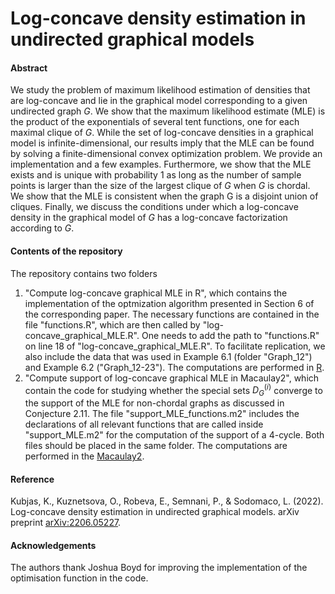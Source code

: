 # Log-concave density estimation in undirected graphical models
#### Abstract
We study the problem of maximum likelihood estimation of densities that are log-concave and lie in the graphical model corresponding to a given 
undirected graph $G$. We show that the maximum likelihood estimate (MLE) is the product of the exponentials of several tent functions, one for each 
maximal clique of $G$. While the set of log-concave densities in a graphical model is infinite-dimensional, our results imply that the MLE can be 
found by solving a finite-dimensional convex optimization problem. We provide an implementation and a few examples. Furthermore, we show that the 
MLE exists and is unique with probability 1 as long as the number of sample points is larger than the size of the largest clique of $G$ when $G$ is 
chordal. We show that the MLE is consistent when the graph G is a disjoint union of cliques. 
Finally, we discuss the conditions under which a log-concave density in the graphical model of $G$ has a log-concave factorization according to $G$.

#### Contents of the repository
The repository contains two folders

1. "Compute log-concave graphical MLE in R", which contains the implementation of the optmization algorithm presented in Section 6 of the corresponding paper. The necessary functions are contained in the file "functions.R", which are then called by "log-concave_graphical_MLE.R". One needs to add the path to "functions.R" on line 18 of "log-concave_graphical_MLE.R". To facilitate replication, we also include the data that was used in Example 6.1 (folder "Graph_12") and Example 6.2 ("Graph_12-23"). The computations are performed in [R](https://www.r-project.org).  
2. "Compute support of log-concave graphical MLE in Macaulay2", which contain the code for studying whether the special sets $D_G^{(i)}$ converge to the support of the MLE for non-chordal graphs as discussed in Conjecture 2.11. The file "support_MLE_functions.m2" includes the declarations of all relevant functions that are called inside "support_MLE.m2" for the computation of the support of a 4-cycle. Both files should be placed in the same folder.  The computations are performed in the [Macaulay2](http://www2.macaulay2.com/Macaulay2/).   

#### Reference
Kubjas, K., Kuznetsova, O., Robeva, E., Semnani, P., & Sodomaco, L. (2022). Log-concave density estimation in undirected graphical models. arXiv preprint [arXiv:2206.05227](https://arxiv.org/abs/2206.05227). 


#### Acknowledgements
The authors thank Joshua Boyd for improving the implementation of the optimisation function in the code.
